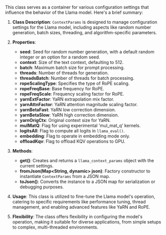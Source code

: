 This class serves as a container for various configuration settings that influence the behavior of the Llama model. Here's a brief summary:

1. **Class Description**: `ContextParams` is designed to manage configuration settings for the Llama model, including aspects like random number generation, batch sizes, threading, and algorithm-specific parameters.

2. **Properties**:
   - **seed**: Seed for random number generation, with a default random integer or an option for a random seed.
   - **context**: Size of the text context, defaulting to 512.
   - **batch**: Maximum batch size for prompt processing.
   - **threads**: Number of threads for generation.
   - **threadsBatch**: Number of threads for batch processing.
   - **ropeScalingType**: Specifies the type of RoPE scaling.
   - **ropeFreqBase**: Base frequency for RoPE.
   - **ropeFreqScale**: Frequency scaling factor for RoPE.
   - **yarnExtFactor**: YaRN extrapolation mix factor.
   - **yarnAttnFactor**: YaRN attention magnitude scaling factor.
   - **yarnBetaFast**: YaRN low correction dimension.
   - **yarnBetaSlow**: YaRN high correction dimension.
   - **yarnOrigCtx**: Original context size for YaRN.
   - **mulMatQ**: Flag for using experimental 'mul_mat_q' kernels.
   - **logitsAll**: Flag to compute all logits in `llama_eval()`.
   - **embedding**: Flag to operate in embedding mode only.
   - **offloadKqv**: Flag to offload KQV operations to GPU.

3. **Methods**:
   - **get()**: Creates and returns a `llama_context_params` object with the current settings.
   - **fromJson(Map<String, dynamic> json)**: Factory constructor to instantiate `ContextParams` from a JSON map.
   - **toJson()**: Converts the instance to a JSON map for serialization or debugging purposes.

4. **Usage**: This class is utilized to fine-tune the Llama model's operation, catering to specific requirements like performance tuning, thread management, and enabling advanced features like YaRN and RoPE.

5. **Flexibility**: The class offers flexibility in configuring the model's operation, making it suitable for diverse applications, from simple setups to complex, multi-threaded environments.